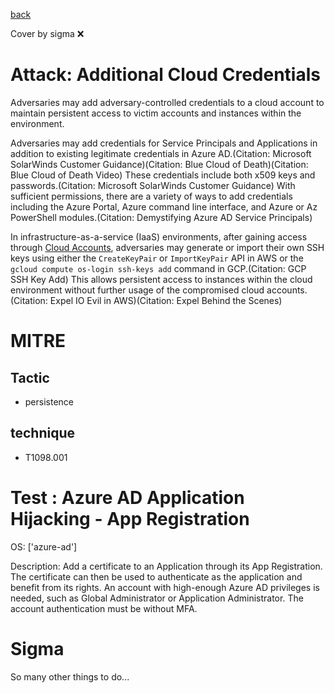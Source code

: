 [back](../index.md)

Cover by sigma :x: 

# Attack: Additional Cloud Credentials

 Adversaries may add adversary-controlled credentials to a cloud account to maintain persistent access to victim accounts and instances within the environment.

Adversaries may add credentials for Service Principals and Applications in addition to existing legitimate credentials in Azure AD.(Citation: Microsoft SolarWinds Customer Guidance)(Citation: Blue Cloud of Death)(Citation: Blue Cloud of Death Video) These credentials include both x509 keys and passwords.(Citation: Microsoft SolarWinds Customer Guidance) With sufficient permissions, there are a variety of ways to add credentials including the Azure Portal, Azure command line interface, and Azure or Az PowerShell modules.(Citation: Demystifying Azure AD Service Principals)

In infrastructure-as-a-service (IaaS) environments, after gaining access through [Cloud Accounts](https://attack.mitre.org/techniques/T1078/004), adversaries may generate or import their own SSH keys using either the <code>CreateKeyPair</code> or <code>ImportKeyPair</code> API in AWS or the <code>gcloud compute os-login ssh-keys add</code> command in GCP.(Citation: GCP SSH Key Add) This allows persistent access to instances within the cloud environment without further usage of the compromised cloud accounts.(Citation: Expel IO Evil in AWS)(Citation: Expel Behind the Scenes)

# MITRE
## Tactic
  - persistence

## technique
  - T1098.001

# Test : Azure AD Application Hijacking - App Registration

OS: ['azure-ad']

Description: Add a certificate to an Application through its App Registration.
The certificate can then be used to authenticate as the application and benefit from its rights.
An account with high-enough Azure AD privileges is needed, such as Global Administrator or Application Administrator. The account authentication must be without MFA.


# Sigma

 So many other things to do...